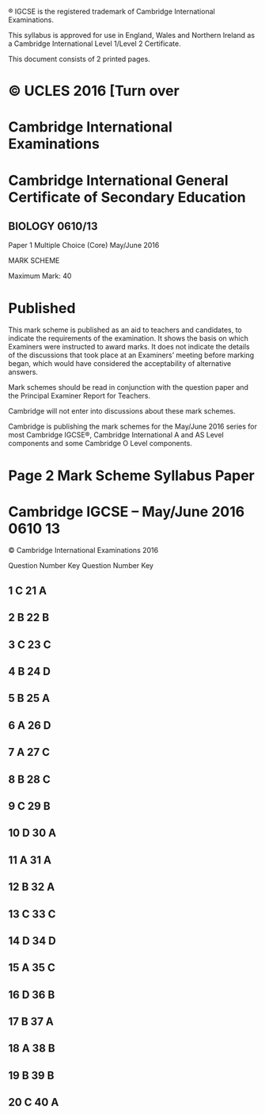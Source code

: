 ® IGCSE is the registered trademark of Cambridge International Examinations. 

 This syllabus is approved for use in England, Wales and Northern Ireland as a Cambridge International Level 1/Level 2 Certificate. 

 This document consists of 2 printed pages. 

# © UCLES 2016 [Turn over 

# Cambridge International Examinations 

# Cambridge International General Certificate of Secondary Education 

## BIOLOGY 0610/13 

Paper 1 Multiple Choice (Core) May/June 2016 

MARK SCHEME 

Maximum Mark: 40 

# Published 

This mark scheme is published as an aid to teachers and candidates, to indicate the requirements of the examination. It shows the basis on which Examiners were instructed to award marks. It does not indicate the details of the discussions that took place at an Examiners’ meeting before marking began, which would have considered the acceptability of alternative answers. 

Mark schemes should be read in conjunction with the question paper and the Principal Examiner Report for Teachers. 

Cambridge will not enter into discussions about these mark schemes. 

Cambridge is publishing the mark schemes for the May/June 2016 series for most Cambridge IGCSE®, Cambridge International A and AS Level components and some Cambridge O Level components. 


# Page 2 Mark Scheme Syllabus Paper 

# Cambridge IGCSE – May/June 2016 0610 13 

 © Cambridge International Examinations 2016 

 Question Number Key Question Number Key 

## 1 C 21 A 

## 2 B 22 B 

## 3 C 23 C 

## 4 B 24 D 

## 5 B 25 A 

## 6 A 26 D 

## 7 A 27 C 

## 8 B 28 C 

## 9 C 29 B 

## 10 D 30 A 

## 11 A 31 A 

## 12 B 32 A 

## 13 C 33 C 

## 14 D 34 D 

## 15 A 35 C 

## 16 D 36 B 

## 17 B 37 A 

## 18 A 38 B 

## 19 B 39 B 

## 20 C 40 A 


